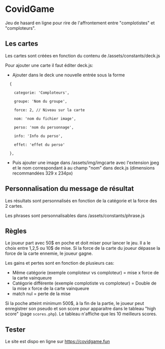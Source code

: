# CovidGame

Jeu de hasard en ligne pour rire de l'affrontement entre "complotistes" et "comploteurs".


## Les cartes

Les cartes sont créées en fonction du contenu de /assets/constants/deck.js

Pour ajouter une carte il faut éditer deck.js:

- Ajouter dans le deck une nouvelle entrée sous la forme
```  
  {

    categorie: 'Comploteurs',

    groupe: 'Nom du groupe',

    force: 2, // Niveau sur la carte

    nom: 'nom du fichier image',

    perso: 'nom du personnage',

    info: 'Info du perso',

    effet: 'effet du perso'

  },
```
- Puis ajouter une image dans /assets/img/imgcarte avec l'extension jpeg et le nom correspondant à au champ "nom" dans deck.js (dimensions recommandées 329 x 234px)

## Personnalisation du message de résultat

Les résultats sont personnalisés en fonction de la catégorie et la force des 2 cartes.

Les phrases sont personnalisables dans /assets/constants/phrase.js

## Règles

Le joueur part avec 50$ en poche et doit miser pour lancer le jeu.
Il a le choix entre 1,2,5 ou 10$ de mise.
Si la force de la carte du joueur dépasse la force de la carte ennemie, le joueur gagne.

Les gains et pertes sont en fonction de plusieurs cas:
- Même catégorie (exemple comploteur vs comploteur) = mise x force de la carte vainqueure
- Catégorie différente (exemple complotiste vs comploteur) = Double de la mise x force de la carte vainqueure
- match nul = perte de la mise

Si la poche atteint minimum 500$, à la fin de la partie, le joueur peut enregistrer son pseudo et son score pour apparaitre dans le tableau "high score" (page `scores.php`).
Le tableau n'affiche que les 10 meilleurs scores.

## Tester

Le site est dispo en ligne sur https://covidgame.fun
